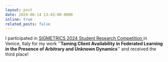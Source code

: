 ```yaml
---
layout: post
date: 2024-06-14 13:43:00-0000
inline: true
related_posts: false
---
```


I participated in <a href="https://www.sigmetrics.org/sigmetrics2024/student_activities.html"> SIGMETRICS 2024 Student Research Competition </a> in Venice, Italy for my work ''**Taming Client Availability in Federated Learning in the Presence of Arbitrary and Unknown Dynamics**'' and received the third place!

